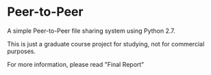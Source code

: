# Peer-to-Peer
A simple Peer-to-Peer file sharing system using Python 2.7.

This is just a graduate course project for studying, not for commercial purposes.

For more information, please read "Final Report"
